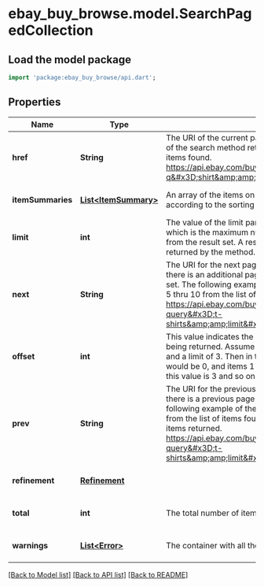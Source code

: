 # ebay_buy_browse.model.SearchPagedCollection

## Load the model package
```dart
import 'package:ebay_buy_browse/api.dart';
```

## Properties
Name | Type | Description | Notes
------------ | ------------- | ------------- | -------------
**href** | **String** | The URI of the current page of results. The following example of the search method returns items 1 thru 5 from the list of items found. https://api.ebay.com/buy/v1/item_summary/search?q&#x3D;shirt&amp;amp;limit&#x3D;5&amp;amp;offset&#x3D;0. | [optional] [default to null]
**itemSummaries** | [**List&lt;ItemSummary&gt;**](ItemSummary.md) | An array of the items on this page. The items are sorted according to the sorting method specified in the request. | [optional] [default to []]
**limit** | **int** | The value of the limit parameter submitted in the request, which is the maximum number of items to return on a page, from the result set. A result set is the complete set of items returned by the method. | [optional] [default to null]
**next** | **String** | The URI for the next page of results. This value is returned if there is an additional page of results to return from the result set. The following example of the search method returns items 5 thru 10 from the list of items found. https://api.ebay.com/buy/v1/item_summary/search?query&#x3D;t-shirts&amp;amp;limit&#x3D;5&amp;amp;offset&#x3D;10 | [optional] [default to null]
**offset** | **int** | This value indicates the offset used for current page of items being returned. Assume the initial request used an offset of 0 and a limit of 3. Then in the first page of results, this value would be 0, and items 1-3 are returned. For the second page, this value is 3 and so on. | [optional] [default to null]
**prev** | **String** | The URI for the previous page of results. This is returned if there is a previous page of results from the result set. The following example of the search method returns items 1 thru 5 from the list of items found, which would be the first set of items returned. https://api.ebay.com/buy/v1/item_summary/search?query&#x3D;t-shirts&amp;amp;limit&#x3D;5&amp;amp;offset&#x3D;0 | [optional] [default to null]
**refinement** | [**Refinement**](Refinement.md) |  | [optional] [default to null]
**total** | **int** | The total number of items that match the input criteria. | [optional] [default to null]
**warnings** | [**List&lt;Error&gt;**](Error.md) | The container with all the warnings for the request. | [optional] [default to []]

[[Back to Model list]](../README.md#documentation-for-models) [[Back to API list]](../README.md#documentation-for-api-endpoints) [[Back to README]](../README.md)


